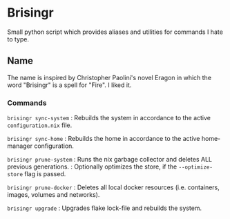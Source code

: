 # Brisingr

Small python script which provides aliases and utilities for commands I hate to type.

## Name

The name is inspired by Christopher Paolini's novel Eragon in which the word "Brisingr"
is a spell for "Fire". I liked it.

### Commands

`brisingr sync-system`
: Rebuilds the system in accordance to the active `configuration.nix` file.

`brisingr sync-home`
: Rebuilds the home in accordance to the active home-manager configuration.

`brisingr prune-system`
: Runs the nix garbage collector and deletes ALL previous generations.
: Optionally optimizes the store, if the `--optimize-store` flag is passed.

`brisingr prune-docker`
: Deletes all local docker resources (i.e. containers, images, volumes and networks).

`brisingr upgrade`
: Upgrades flake lock-file and rebuilds the system.

